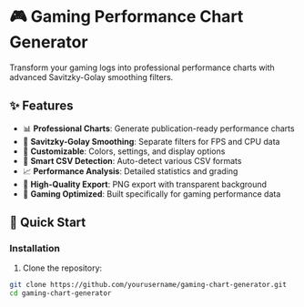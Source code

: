 # 🎮 Gaming Performance Chart Generator

Transform your gaming logs into professional performance charts with advanced Savitzky-Golay smoothing filters.

## ✨ Features

- 📊 **Professional Charts**: Generate publication-ready performance charts
- 🔧 **Savitzky-Golay Smoothing**: Separate filters for FPS and CPU data
- 🎨 **Customizable**: Colors, settings, and display options
- 📱 **Smart CSV Detection**: Auto-detect various CSV formats
- 📈 **Performance Analysis**: Detailed statistics and grading
- 💾 **High-Quality Export**: PNG export with transparent background
- 🎯 **Gaming Optimized**: Built specifically for gaming performance data

## 🚀 Quick Start

### Installation

1. Clone the repository:
```bash
git clone https://github.com/yourusername/gaming-chart-generator.git
cd gaming-chart-generator
